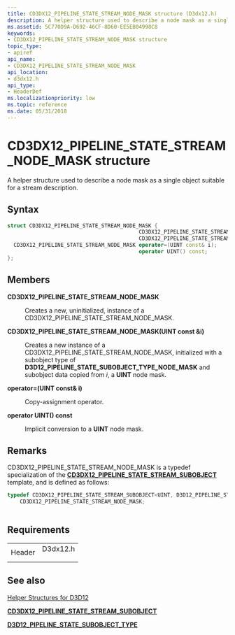 ```yaml
---
title: CD3DX12_PIPELINE_STATE_STREAM_NODE_MASK structure (D3dx12.h)
description: A helper structure used to describe a node mask as a single object suitable for a stream description.
ms.assetid: 5C770D9A-D692-46CF-8D60-EE5EB04998C8
keywords:
- CD3DX12_PIPELINE_STATE_STREAM_NODE_MASK structure
topic_type:
- apiref
api_name:
- CD3DX12_PIPELINE_STATE_STREAM_NODE_MASK
api_location:
- d3dx12.h
api_type:
- HeaderDef
ms.localizationpriority: low
ms.topic: reference
ms.date: 05/31/2018
---
```


# CD3DX12\_PIPELINE\_STATE\_STREAM\_NODE\_MASK structure

A helper structure used to describe a node mask as a single object suitable for a stream description.

## Syntax


```C++
struct CD3DX12_PIPELINE_STATE_STREAM_NODE_MASK {
                                          CD3DX12_PIPELINE_STATE_STREAM_NODE_MASK;
                                          CD3DX12_PIPELINE_STATE_STREAM_NODE_MASK(UINT const &i);
  CD3DX12_PIPELINE_STATE_STREAM_NODE_MASK operator=(UINT const& i);
                                          operator UINT() const;
};
```



## Members

<dl> <dt>

**CD3DX12\_PIPELINE\_STATE\_STREAM\_NODE\_MASK**
</dt> <dd>

Creates a new, uninitialized, instance of a CD3DX12\_PIPELINE\_STATE\_STREAM\_NODE\_MASK.

</dd> <dt>

**CD3DX12\_PIPELINE\_STATE\_STREAM\_NODE\_MASK(UINT const &i)**
</dt> <dd>

Creates a new instance of a CD3DX12\_PIPELINE\_STATE\_STREAM\_NODE\_MASK, initialized with a subobject type of **D3D12\_PIPELINE\_STATE\_SUBOBJECT\_TYPE\_NODE\_MASK** and subobject data copied from *i*, a **UINT** node mask.

</dd> <dt>

**operator=(UINT const& i)**
</dt> <dd>

Copy-assignment operator.

</dd> <dt>

**operator UINT() const**
</dt> <dd>

Implicit conversion to a **UINT** node mask.

</dd> </dl>

## Remarks

CD3DX12\_PIPELINE\_STATE\_STREAM\_NODE\_MASK is a typedef specialization of the [**CD3DX12\_PIPELINE\_STATE\_STREAM\_SUBOBJECT**](cd3dx12-pipeline-state-stream-subobject.md) template, and is defined as follows:


```C++
typedef CD3DX12_PIPELINE_STATE_STREAM_SUBOBJECT<UINT, D3D12_PIPELINE_STATE_SUBOBJECT_TYPE_NODE_MASK>
    CD3DX12_PIPELINE_STATE_STREAM_NODE_MASK;
          
```



## Requirements



|                   |                                                                                     |
|-------------------|-------------------------------------------------------------------------------------|
| Header<br/> | <dl> <dt>D3dx12.h</dt> </dl> |



## See also

<dl> <dt>

[Helper Structures for D3D12](helper-structures-for-d3d12.md)
</dt> <dt>

[**CD3DX12\_PIPELINE\_STATE\_STREAM\_SUBOBJECT**](cd3dx12-pipeline-state-stream-subobject.md)
</dt> <dt>

[**D3D12\_PIPELINE\_STATE\_SUBOBJECT\_TYPE**](/windows/desktop/api/d3d12/ne-d3d12-d3d12_pipeline_state_subobject_type)
</dt> </dl>

 

